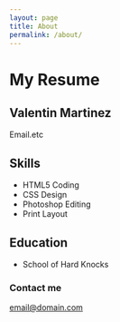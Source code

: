 ```yaml
---
layout: page
title: About
permalink: /about/
---
```


<h1>My Resume</h1>
<h2>Valentin Martinez</h2>

<p>Email.etc</p>

<h2>Skills</h2>

<ul>
  <li>HTML5 Coding</li>
  <li>CSS Design</li>
  <li>Photoshop Editing</li>
  <li>Print Layout</li>
</ul>

<h2>Education</h2>
<ul>
  <li>School of Hard Knocks</li>
</ul>


### Contact me

[email@domain.com](mailto:email@domain.com)
